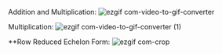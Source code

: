 Addition and Multiplication:
![ezgif com-video-to-gif-converter](https://github.com/Th0masB20/Vector-Calculator/assets/79704094/4a3eb187-1913-4dd8-80a8-bd7059c4e126)

Multiplication:
![ezgif com-video-to-gif-converter (1)](https://github.com/Th0masB20/Vector-Calculator/assets/79704094/04d8fcc9-c167-4a12-b0e0-1cb822030f61)

**Row Reduced Echelon Form: 
![ezgif com-crop](https://github.com/Th0masB20/Vector-Calculator/assets/79704094/000f2ca0-30ec-4c8d-aa7d-52382add1378)
